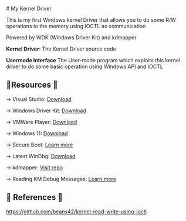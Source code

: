 ﻿﻿# My Kernel Driver

This is my first Windows kernel Driver that allows you to do some R/W operations to the memory using IOCTL as communication

Powered by WDK (Windows Driver Kit) and kdmapper

**Kernel Driver**: The Kernel Driver source code

**Usermode Interface** The User-mode program which exploits this kernel driver to do some basic operation using Windows API and IOCTL

## 📝Resources 📝

→ Visual Studio: [Download](https://visualstudio.microsoft.com/downloads/)

→ Windows Driver Kit: [Download](https://learn.microsoft.com/en-us/windows-hardware/drivers/download-the-wdk)

→ VMWare Player: [Download](https://www.vmware.com/products/workstation-player/workstation-player-evaluation.html)

→ Windows 11: [Download](https://www.microsoft.com/software-download/windows11)

→ Secure Boot: [Learn more](https://learn.microsoft.com/en-us/windows-hardware/manufacture/desktop/disabling-secure-boot?view=windows-11)

→ Latest WinDbg: [Download](https://learn.microsoft.com/en-us/windows-hardware/drivers/debugger/)

→ kdmapper: [Visit repo](https://github.com/TheCruZ/kdmapper)

→ Reading KM Debug Messages: [Learn more](https://learn.microsoft.com/en-us/windows-hardware/drivers/debugger/reading-and-filtering-debugging-messages)

## 👀 References 👀

https://github.com/beans42/kernel-read-write-using-ioctl